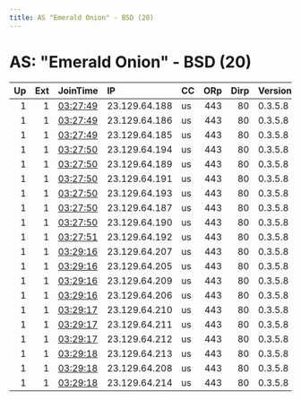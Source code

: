 ```yaml
---
title: AS "Emerald Onion" - BSD (20)
---
```


# AS: "Emerald Onion" - BSD (20)

|   Up |   Ext | JoinTime                                                                                            | IP            | CC   |   ORp |   Dirp | Version   | Contact               | Nickname          |   eFamMembers |
|-----:|------:|:----------------------------------------------------------------------------------------------------|:--------------|:-----|------:|-------:|:----------|:----------------------|:------------------|--------------:|
|    1 |     1 | [03:27:49](https://metrics.torproject.org/rs.html#details/1228111A6D4AFC619ED3A70079A3A0B678476A43) | 23.129.64.188 | us   |   443 |     80 | 0.3.5.8   | tech@emeraldonion.org | MattWillNameLater |            57 |
|    1 |     1 | [03:27:49](https://metrics.torproject.org/rs.html#details/E8702B694201F75A0DDCF0CEF075DC68EB1E6842) | 23.129.64.186 | us   |   443 |     80 | 0.3.5.8   | tech@emeraldonion.org | Pupperash         |            57 |
|    1 |     1 | [03:27:49](https://metrics.torproject.org/rs.html#details/F4C836A27BF192F3364A67166E8EE2B19693AED1) | 23.129.64.185 | us   |   443 |     80 | 0.3.5.8   | tech@emeraldonion.org | yawnbox           |            57 |
|    1 |     1 | [03:27:50](https://metrics.torproject.org/rs.html#details/1DC6E52ADB9FE4346CEFC05C6916D8B8F7F66D1C) | 23.129.64.194 | us   |   443 |     80 | 0.3.5.8   | tech@emeraldonion.org | eiais             |            57 |
|    1 |     1 | [03:27:50](https://metrics.torproject.org/rs.html#details/4E2F7D3326FBCE300557B9AFF463CC434AADD120) | 23.129.64.189 | us   |   443 |     80 | 0.3.5.8   | tech@emeraldonion.org | BeGayDoCrimes     |            57 |
|    1 |     1 | [03:27:50](https://metrics.torproject.org/rs.html#details/85300B26A8ED4D145BD2DF5AC19978F803ED0380) | 23.129.64.191 | us   |   443 |     80 | 0.3.5.8   | tech@emeraldonion.org | xanaduregio       |            57 |
|    1 |     1 | [03:27:50](https://metrics.torproject.org/rs.html#details/AC28D573C16BD0C7D42AA70976BF36984A1E4DE0) | 23.129.64.193 | us   |   443 |     80 | 0.3.5.8   | tech@emeraldonion.org | lattera           |            57 |
|    1 |     1 | [03:27:50](https://metrics.torproject.org/rs.html#details/B65CC2B45CE9C934D1E1254736166D6AB64C2ABC) | 23.129.64.187 | us   |   443 |     80 | 0.3.5.8   | tech@emeraldonion.org | DefconPups        |            57 |
|    1 |     1 | [03:27:50](https://metrics.torproject.org/rs.html#details/C9DF39AABF4E34309E04E1E56DB9FA6CF37AE140) | 23.129.64.190 | us   |   443 |     80 | 0.3.5.8   | tech@emeraldonion.org | DefconFurs        |            57 |
|    1 |     1 | [03:27:51](https://metrics.torproject.org/rs.html#details/FC773D88785CF34CF0028BA13C5CBD32CAB27AE2) | 23.129.64.192 | us   |   443 |     80 | 0.3.5.8   | tech@emeraldonion.org | undervillian      |            57 |
|    1 |     1 | [03:29:16](https://metrics.torproject.org/rs.html#details/5C54720AFE96FDB4447670C67E4EBE3442525FED) | 23.129.64.207 | us   |   443 |     80 | 0.3.5.8   | tech@emeraldonion.org | XKEYSCORE         |            57 |
|    1 |     1 | [03:29:16](https://metrics.torproject.org/rs.html#details/6EEF8446BF9D43DA7F7D8505BDFC49BBE64BF822) | 23.129.64.205 | us   |   443 |     80 | 0.3.5.8   | tech@emeraldonion.org | cyndaquil         |            57 |
|    1 |     1 | [03:29:16](https://metrics.torproject.org/rs.html#details/EFA55113E27B9307A0A4C5DD8F8884C3D6433EE8) | 23.129.64.209 | us   |   443 |     80 | 0.3.5.8   | tech@emeraldonion.org | MYSTIC            |            57 |
|    1 |     1 | [03:29:16](https://metrics.torproject.org/rs.html#details/F3D775C73BC57640A3EB7EFAC31CFAEDD14C9C7C) | 23.129.64.206 | us   |   443 |     80 | 0.3.5.8   | tech@emeraldonion.org | totodile          |            57 |
|    1 |     1 | [03:29:17](https://metrics.torproject.org/rs.html#details/22D8C2C80FE10DE687A2CC49C022BBE7F46BE403) | 23.129.64.210 | us   |   443 |     80 | 0.3.5.8   | tech@emeraldonion.org | STELLARWIND       |            57 |
|    1 |     1 | [03:29:17](https://metrics.torproject.org/rs.html#details/374227D455A938248F8010B66BECBCD417A81C99) | 23.129.64.211 | us   |   443 |     80 | 0.3.5.8   | tech@emeraldonion.org | TURBULENCE        |            57 |
|    1 |     1 | [03:29:17](https://metrics.torproject.org/rs.html#details/687EFE281D08C65DE80935DEF63524EA053672B5) | 23.129.64.212 | us   |   443 |     80 | 0.3.5.8   | tech@emeraldonion.org | DCSNET            |            57 |
|    1 |     1 | [03:29:18](https://metrics.torproject.org/rs.html#details/0F72ED757A1EBE87A29C84CBD3F38237F3C550A7) | 23.129.64.213 | us   |   443 |     80 | 0.3.5.8   | tech@emeraldonion.org | DRDONETRA         |            57 |
|    1 |     1 | [03:29:18](https://metrics.torproject.org/rs.html#details/8EB7FB191091F7BF85965A7E801BD3625FBE832D) | 23.129.64.208 | us   |   443 |     80 | 0.3.5.8   | tech@emeraldonion.org | ECHELON           |            57 |
|    1 |     1 | [03:29:18](https://metrics.torproject.org/rs.html#details/D10BFF234EACD1A68A898D15D4474734172C7B54) | 23.129.64.214 | us   |   443 |     80 | 0.3.5.8   | tech@emeraldonion.org | BULLRUN           |            57 |
